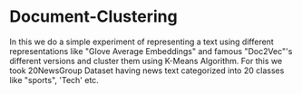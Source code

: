 # Document-Clustering
In this we do a simple experiment of representing a text using different representations like "Glove Average Embeddings" and famous "Doc2Vec"'s different versions and cluster them using K-Means Algorithm. For this we took 20NewsGroup Dataset having news text categorized into 20 classes like "sports", 'Tech' etc.
